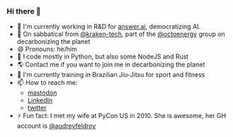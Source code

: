 ### Hi there 👋

- 🤖 I'm currently working in R&D for [answer.ai](https://www.answer.ai/), democratizing AI.
- 🔭 On sabbatical from [@kraken-tech](https://github.com/kraken-tech), part of the [@octoenergy](https://github.com/octoenergy) group on decarbonizing the planet
- 😄 Pronouns: he/him
- 🐍 I code mostly in Python, but also some NodeJS and Rust
- 🌎 Contact me if you want to join me in decarbonizing the planet
- 🥋 I'm currently training in Brazilian Jiu-Jitsu for sport and fitness
- 📫 How to reach me:
  -  [mastodon](https://fosstodon.org/@danielfeldroy)
  -  [LinkedIn](https://www.linkedin.com/in/danielfeldroy/)
  -  [twitter](https://twitter.com/pydanny)
- ⚡ Fun fact: I met my wife at PyCon US in 2010. She is awesome, her GH account is [@audreyfeldroy](https://github.com/audreyfeldroy)
